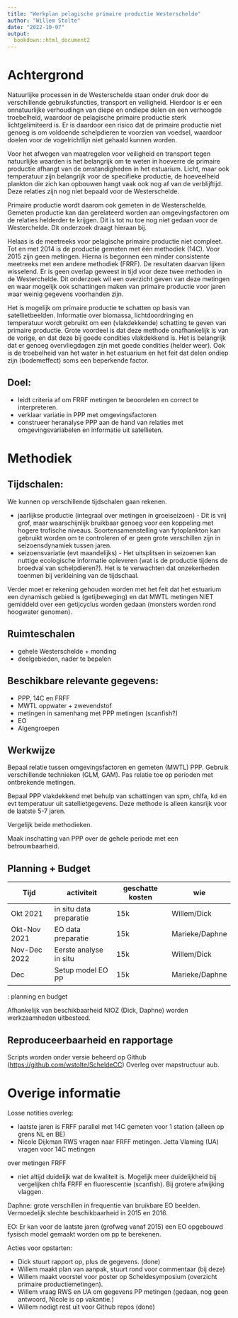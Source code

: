 ```yaml
---
title: "Werkplan pelagische primaire productie Westerschelde"
author: "Willem Stolte"
date: "2022-10-07"
output:
  bookdown::html_document2
---
```


# Achtergrond

Natuurlijke processen in de Westerschelde staan onder druk door de verschillende gebruiksfuncties, transport en veiligheid. Hierdoor is er een onnatuurlijke verhoudingn van diepe en ondiepe delen en een verhoogde troebelheid, waardoor de pelagische primaire productie sterk lichtgelimiteerd is. Er is daardoor een risico dat de primaire productie niet genoeg is om voldoende schelpdieren te voorzien van voedsel, waardoor doelen voor de vogelrichtlijn niet gehaald kunnen worden.

Voor het afwegen van maatregelen voor veiligheid en transport tegen natuurlijke waarden is het belangrijk om te weten in hoeverre de primaire productie afhangt van de omstandigheden in het estuarium. Licht, maar ook temperatuur zijn belangrijk voor de specifieke productie, de hoeveelheid plankton die zich kan opbouwen hangt vaak ook nog af van de verblijftijd. Deze relaties zijn nog niet bepaald voor de Westerschelde.

Primaire productie wordt daarom ook gemeten in de Westerschelde. Gemeten productie kan dan gerelateerd worden aan omgevingsfactoren om de relaties helderder te krijgen. Dit is tot nu toe nog niet gedaan voor de Westerchelde. Dit onderzoek draagt hieraan bij.

Helaas is de meetreeks voor pelagische primaire productie niet compleet. Tot en met 2014 is de productie gemeten met één methodiek (14C). Voor 2015 zijn geen metingen. Hierna is begonnen een minder consistente meetreeks met een andere methodiek (FRRF). De resultaten daarvan lijken wisselend. Er is geen overlap geweest in tijd voor deze twee methoden in de Westerchelde. Dit onderzoek wil een overzicht geven van deze metingen en waar mogelijk ook schattingen maken van primaire productie voor jaren waar weinig gegevens voorhanden zijn.

Het is mogelijk om primaire productie te schatten op basis van satellietbeelden. Informatie over biomassa, lichtdoordringing en temperatuur wordt gebruikt om een (vlakdekkende) schatting te geven van primaire productie. Grote voordeel is dat deze methode onafhankelijk is van de vorige, en dat deze bij goede condities vlakdekkend is. Het is belangrijk dat er genoeg overvliegdagen zijn met goede condities (helder weer). Ook is de troebelheid van het water in het estuarium en het feit dat delen ondiep zijn (bodemeffect) soms een beperkende factor.

## Doel:

-   leidt criteria af om FRRF metingen te beoordelen en correct te interpreteren.
-   verklaar variatie in PPP met omgevingsfactoren
-   construeer heranalyse PPP aan de hand van relaties met omgevingsvariabelen en informatie uit satellieten.

# Methodiek

## Tijdschalen:

We kunnen op verschillende tijdschalen gaan rekenen.

-   jaarlijkse productie (integraal over metingen in groeiseizoen) - Dit is vrij grof, maar waarschijnlijk bruikbaar genoeg voor een koppeling met hogere trofische niveaus. Soortensamenstelling van fytoplankton kan gebruikt worden om te controleren of er geen grote verschillen zijn in seizoensdynamiek tussen jaren.
-   seizoensvariatie (evt maandelijks) - Het uitsplitsen in seizoenen kan nuttige ecologische informatie opleveren (wat is de productie tijdens de broedval van schelpdieren?). Het is te verwachten dat onzekerheden toenmen bij verkleining van de tijdschaal.

Verder moet er rekening gehouden worden met het feit dat het estuarium een dynamisch gebied is (getijbeweging) en dat MWTL metingen NIET gemiddeld over een getijcyclus worden gedaan (monsters worden rond hoogwater genomen).

## Ruimteschalen

-   gehele Westerschelde + monding
-   deelgebieden, nader te bepalen

## Beschikbare relevante gegevens:

-   PPP, 14C en FRFF
-   MWTL oppwater + zwevendstof
-   metingen in samenhang met PPP metingen (scanfish?)
-   EO
-   Algengroepen

## Werkwijze

Bepaal relatie tussen omgevingsfactoren en gemeten (MWTL) PPP. Gebruik verschillende technieken (GLM, GAM). Pas relatie toe op perioden met ontbrekende metingen.

Bepaal PPP vlakdekkend met behulp van schattingen van spm, chlfa, kd en evt temperatuur uit satellietgegevens. Deze methode is alleen kansrijk voor de laatste 5-7 jaren.

Vergelijk beide methodieken.

Maak inschatting van PPP over de gehele periode met een betrouwbaarheid.

## Planning + Budget

| Tijd         | activiteit              | geschatte kosten | wie            |
|--------------|-------------------------|------------------|----------------|
| Okt 2021     | in situ data preparatie | 15k              | Willem/Dick    |
| Okt-Nov 2021 | EO data preparatie      | 15k              | Marieke/Daphne |
| Nov-Dec 2022 | Eerste analyse in situ  | 15k              | Willem/Dick    |
| Dec          | Setup model EO PP       | 15k              | Marieke/Daphne |

: planning en budget

Afhankelijk van beschikbaarheid NIOZ (Dick, Daphne) worden werkzaamheden uitbesteed. 

## Reproduceerbaarheid en rapportage

Scripts worden onder versie beheerd op Github (https://github.com/wstolte/ScheldeCC)
Overleg over mapstructuur aub.

# Overige informatie

Losse notities overleg:

-   laatste jaren is FRFF parallel met 14C gemeten voor 1 station (alleen op grens NL en BE)
-   Nicole Dijkman RWS vragen naar FRFF metingen. Jetta Vlaming (UA) vragen voor 14C metingen

over metingen FRFF

-   niet altijd duidelijk wat de kwaliteit is. Mogelijk meer duidelijkheid bij vergelijken chlfa FRFF en fluorescentie (scanfish). Bij grotere afwijking vlaggen.

Daphne: grote verschillen in frequentie van bruikbare EO beelden. Vermoedelijk slechte beschikbaarheid in 2015 en 2016.

EO: Er kan voor de laatste jaren (grofweg vanaf 2015) een EO opgebouwd fysisch model gemaakt worden om pp te berekenen.

Acties voor opstarten:

-   Dick stuurt rapport op, plus de gegevens. (done)
-   Willem maakt plan van aanpak, stuurt rond voor commentaar (bij deze)
-   Willem maakt voorstel voor poster op Scheldesymposium (overzicht primaire productiemetingen).
-   Willem vraag RWS en UA om gegevens PP metingen (gedaan, nog geen antwoord, Nicole is op vakantie.)
-   Willem nodigt rest uit voor Github repos (done)
